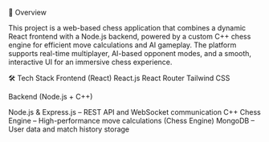 🚀 Overview

This project is a web-based chess application that combines a dynamic React frontend 
with a Node.js backend, powered by a custom C++ chess engine for efficient move calculations
and AI gameplay. The platform supports real-time multiplayer, AI-based opponent modes, and a smooth, 
interactive UI for an immersive chess experience.

 🛠️ Tech Stack
Frontend (React)
React.js
React Router
Tailwind CSS


Backend (Node.js + C++)

Node.js & Express.js – REST API and WebSocket communication
C++ Chess Engine – High-performance move calculations (Chess Engine)
MongoDB – User data and match history storage


